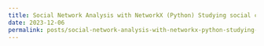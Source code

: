 ```yaml
---
title: Social Network Analysis with NetworkX (Python) Studying social connections
date: 2023-12-06
permalink: posts/social-network-analysis-with-networkx-python-studying-social-connections
---
```


